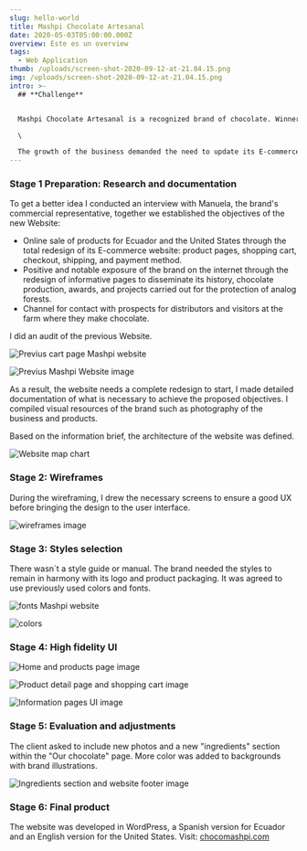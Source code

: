 ```yaml
---
slug: hello-world
title: Mashpi Chocolate Artesanal
date: 2020-05-03T05:00:00.000Z
overview: Este es un overview
tags:
  - Web Application
thumb: /uploads/screen-shot-2020-09-12-at-21.04.15.png
img: /uploads/screen-shot-2020-09-12-at-21.04.15.png
intro: >-
  ## **Challenge**


  Mashpi Chocolate Artesanal is a recognized brand of chocolate. Winner of awards locally and internationally. Located in the Andean Chocó of Ecuador.\

  \

  The growth of the business demanded the need to update its E-commerce website to position itself and sell its products.
---
```

### Stage 1 Preparation: Research and documentation

To get a better idea I conducted an interview with Manuela, the brand's commercial representative, together we established the objectives of the new Website:

* Online sale of products for Ecuador and the United States through the total redesign of its E-commerce website: product pages, shopping cart, checkout, shipping, and payment method.
* Positive and notable exposure of the brand on the internet through the redesign of informative pages to disseminate its history, chocolate production, awards, and projects carried out for the protection of analog forests.
* Channel for contact with prospects for distributors and visitors at the farm where they make chocolate.

I did an audit of the previous Website.

![Previus cart page Mashpi website](/uploads/previousmashphomepage.png "Cart page - It doesn´t work properly")

![Previus Mashpi Website image](/uploads/previouspagemashpi.png "Informative pages does not show any image or content")

As a result, the website needs a complete redesign to start, I made detailed documentation of what is necessary to achieve the proposed objectives. I compiled visual resources of the brand such as photography of the business and products.

Based on the information brief, the architecture of the website was defined.

![Website map chart](/uploads/mashpi-chocolate-site-map.png "Website map")

### Stage 2: Wireframes

During the wireframing, I drew the necessary screens to ensure a good UX before bringing the design to the user interface.

![wireframes image](/uploads/wireframes_mashpi.jpg "Wireframes")

### Stage 3: Styles selection

There wasn´t a style guide or manual. The brand needed the styles to remain in harmony with its logo and product packaging. It was agreed to use previously used colors and fonts.

![fonts Mashpi website](/uploads/fonts-style.png)

![colors](/uploads/colors.png)

### Stage 4: High fidelity UI 

![Home and products page image](/uploads/ui-mashpi-inicio.png "Home and products page")

![ Product detail page and shopping cart image](/uploads/ui-producto-y-carrito.png " Product detail page and shopping cart")

![Information pages UI image](/uploads/ui-informative-pages.png "Other pages UI - Awards and guarantees page")

### Stage 5: Evaluation and adjustments

The client asked to include new photos and a new "ingredients" section within the "Our chocolate" page. More color was added to backgrounds with brand illustrations.

![ Ingredients section and website footer image](/uploads/ui-seccion-y-footer.png " Ingredients section and website footer")

### Stage 6: Final product

The website was developed in WordPress, a Spanish version for Ecuador and an English version for the United States. Visit: [chocomashpi.com](http://chocomashpi.com)
